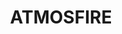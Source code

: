 ---
layout: page
title: ATMOSFIRE
status: draft
description: atmospheric fire performance and event collective from berlin
img: assets/img/atmosfire.jpg
redirect: https://atmosfire.space
importance: 2
category: current
giscus_comments: 
# relevant announcements / news
news_tags: 
news_count: 
news_title: 
# relevant posts / pages
post_tags: 
post_count: 
posts_title: 
---